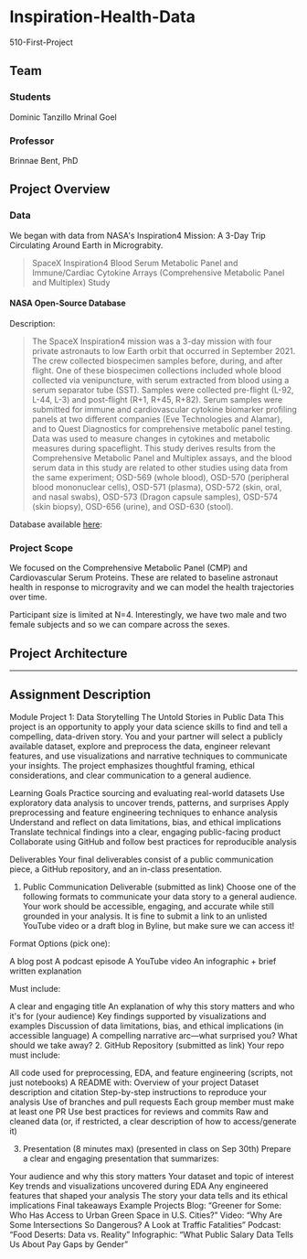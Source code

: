 # Inspiration-Health-Data
510-First-Project

## Team
### Students
Dominic Tanzillo
Mrinal Goel
### Professor
Brinnae Bent, PhD

## Project Overview

### Data
We began with data from NASA's Inspiration4 Mission: A 3-Day Trip Circulating Around Earth in Micrograbity.

> SpaceX Inspiration4 Blood Serum Metabolic Panel and Immune/Cardiac Cytokine Arrays (Comprehensive Metabolic Panel and Multiplex) Study

#### NASA Open-Source Database
Description:
> The SpaceX Inspiration4 mission was a 3-day mission with four private astronauts to low Earth orbit that occurred in September 2021. The crew collected biospecimen samples before, during, and after flight. One of these biospecimen collections included whole blood collected via venipuncture, with serum extracted from blood using a serum separator tube (SST). Samples were collected pre-flight (L-92, L-44, L-3) and post-flight (R+1, R+45, R+82). Serum samples were submitted for immune and cardiovascular cytokine biomarker profiling panels at two different companies (Eve Technologies and Alamar), and to Quest Diagnostics for comprehensive metabolic panel testing. Data was used to measure changes in cytokines and metabolic measures during spaceflight. This study derives results from the Comprehensive Metabolic Panel and Multiplex assays, and the blood serum data in this study are related to other studies using data from the same experiment; OSD-569 (whole blood), OSD-570 (peripheral blood mononuclear cells), OSD-571 (plasma), OSD-572 (skin, oral, and nasal swabs), OSD-573 (Dragon capsule samples), OSD-574 (skin biopsy), OSD-656 (urine), and OSD-630 (stool).

Database available [here](https://osdr.nasa.gov/bio/repo/data/studies/OSD-575):

### Project Scope
We focused on the Comprehensive Metabolic Panel (CMP) and Cardiovascular Serum Proteins. These are related to baseline astronaut health in response to microgravity and we can model the health trajectories over time.

Participant size is limited at N=4. Interestingly, we have two male and two female subjects and so we can compare across the sexes.

## Project Architecture


---
## Assignment Description
Module Project 1: Data Storytelling         The Untold Stories in Public Data
This project is an opportunity to apply your data science skills to find and tell a compelling, data-driven story. You and your partner will select a publicly available dataset, explore and preprocess the data, engineer relevant features, and use visualizations and narrative techniques to communicate your insights. The project emphasizes thoughtful framing, ethical considerations, and clear communication to a general audience.

Learning Goals
Practice sourcing and evaluating real-world datasets
Use exploratory data analysis to uncover trends, patterns, and surprises
Apply preprocessing and feature engineering techniques to enhance analysis
Understand and reflect on data limitations, bias, and ethical implications
Translate technical findings into a clear, engaging public-facing product
Collaborate using GitHub and follow best practices for reproducible analysis

Deliverables
Your final deliverables consist of a public communication piece, a GitHub repository, and an in-class presentation.

1. Public Communication Deliverable (submitted as link)
Choose one of the following formats to communicate your data story to a general audience. Your work should be accessible, engaging, and accurate while still grounded in your analysis. It is fine to submit a link to an unlisted YouTube video or a draft blog in Byline, but make sure we can access it!

Format Options (pick one):

A blog post
A podcast episode
A YouTube video 
An infographic + brief written explanation

Must include:

A clear and engaging title
An explanation of why this story matters and who it's for (your audience)
Key findings supported by visualizations and examples
Discussion of data limitations, bias, and ethical implications (in accessible language)
A compelling narrative arc—what surprised you? What should we take away?
2. GitHub Repository (submitted as link)
Your repo must include:

All code used for preprocessing, EDA, and feature engineering (scripts, not just notebooks)
A README with:
Overview of your project
Dataset description and citation
Step-by-step instructions to reproduce your analysis
Use of branches and pull requests
Each group member must make at least one PR
Use best practices for reviews and commits
Raw and cleaned data (or, if restricted, a clear description of how to access/generate it)

3. Presentation (8 minutes max) (presented in class on Sep 30th)
Prepare a clear and engaging presentation that summarizes:

Your audience and why this story matters
Your dataset and topic of interest
Key trends and visualizations uncovered during EDA
Any engineered features that shaped your analysis
The story your data tells and its ethical implications
Final takeaways
Example Projects
Blog: “Greener for Some: Who Has Access to Urban Green Space in U.S. Cities?”
Video: “Why Are Some Intersections So Dangerous? A Look at Traffic Fatalities”
Podcast: “Food Deserts: Data vs. Reality”
Infographic: “What Public Salary Data Tells Us About Pay Gaps by Gender”